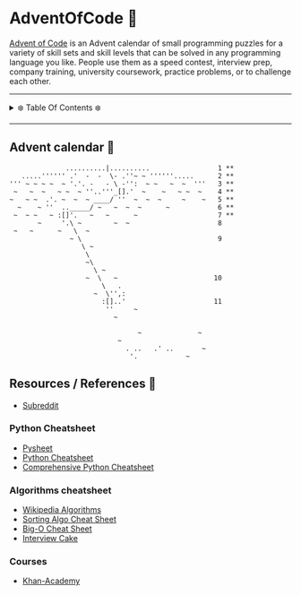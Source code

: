 # AdventOfCode 🎄

[Advent of Code](https://adventofcode.com) is an Advent calendar of small programming puzzles for a variety of skill sets and skill levels that can be solved in any programming language you like. People use them as a speed contest, interview prep, company training, university coursework, practice problems, or to challenge each other.

---

<details><summary>❄️ Table Of Contents ❄️</summary>
<p>

Day 🌟 | Problem | link 
:---: | :-------: | :----:
[01](Day_1) | Report Repair | [code](Day_1/solution.py) 
[02](Day_2) | Password Philosophy | [code](Day_2/solution.py) 
[03](Day_3) | Toboggan Trajectory | [code](Day_3/solution.py) 
[04](Day_4) | Passport Processing | [code](Day_4/solution.py) 
[05](Day_5)  | Binary Boarding | [code](Day_5/solution.py) 
[06](Day_6)  | Custom Customs | [code](Day_6/solution.py) 
[07](Day_7)  | Handy Haversacks | [code](Day_7/solution.py) 
[08]| |
[09]| |
[10]| | 
[11]| | 
[12]| | 
[13]| | 
[14]| | 
[15]| | 
[16]| | 
[17]| | 
[18]| | 
[19]| | 
[20]| | 
[21]| | 
[22]| | 
[23]| | 
[24]| | 
[25]| | 

</p>
</details>

---


## Advent calendar 📅

```
              ..........|..........                 1 **
   .....'''''' .'  -  -  \- .''~ ~ ''''''.....      2 **
''' ~ ~ ~ ~  ~ '.'. -   - \ -'':  ~ ~   ~  ~  '''   3 **
 ~   ~  ~   ~ ~  ~ ''..'''_[].'  ~    ~   ~ ~  ~    4 **
~   ~ ~  .'. ~  ~  ~ ____/ ''  ~  ~  ~     ~    ~   5 **
  ~    ~ ''  .._____/ ~   ~  ~  ~      ~            6 **
 ~  ~ ~   ~ :[]'.   ~   ~      ~                    7 **
       ~     '.\ ~        ~  ~                      8 
 ~   ~      ~   \  ~                             
               ~ \                                  9 
                  \ ~                            
                   \                             
                   ~\                            
                     \ ~                         
                   ~  \   ~                        10 
                       \   .                     
                     ~  \'',:                    
                       :[]..'                      11 
                        ''     ~                 
                          ~                      
                                                 
                                ~              ~ 
                           ~                     
                             . ..   .' ..       ~
                              '.            ~    

```

<!--
https://raw.githubusercontent.com/encse/adventofcode/master/2020/README.md
-->

## Resources / References 🎁

* [Subreddit](https://www.reddit.com/r/adventofcode/)

### Python Cheatsheet
* [Pysheet](https://www.pythonsheets.com)
* [Python Cheatsheet](https://www.pythoncheatsheet.org)
* [Comprehensive Python Cheatsheet](https://gto76.github.io/python-cheatsheet/)

### Algorithms cheatsheet
* [Wikipedia Algorithms](https://en.wikipedia.org/wiki/List_of_algorithms)
* [Sorting Algo Cheat Sheet](https://www.interviewcake.com/sorting-algorithm-cheat-sheet)
* [Big-O Cheat Sheet](https://www.bigocheatsheet.com)
* [Interview Cake](https://www.interviewcake.com)

### Courses
* [Khan-Academy](https://www.khanacademy.org/computing/computer-science/algorithms)
